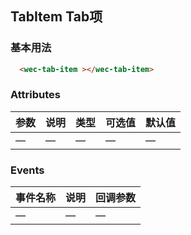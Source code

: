 ## TabItem Tab项
  ### 基本用法
  ```html
    <wec-tab-item ></wec-tab-item>
  ```
### Attributes
| 参数      | 说明    | 类型      | 可选值       | 默认值   |
|---------- |-------- |---------- |-------------  |-------- |
| —  | —    | —   | — | — |
### Events
| 事件名称      | 说明    | 回调参数      |
|---------- |-------- |---------- |
| —  | —    | — |
